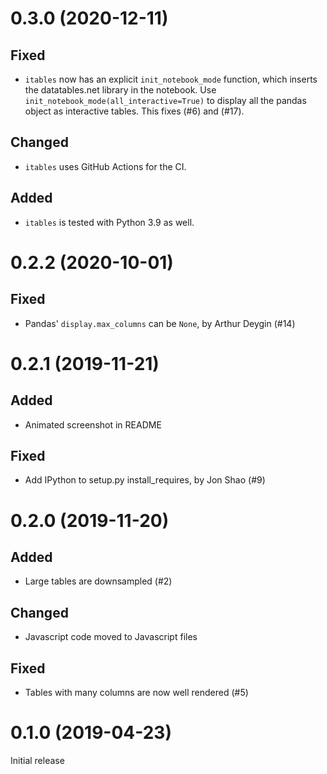 0.3.0 (2020-12-11)
==================

Fixed
-----
- `itables` now has an explicit `init_notebook_mode` function, which inserts the datatables.net library in the notebook. Use `init_notebook_mode(all_interactive=True)` to display all the pandas object as interactive tables. This fixes (#6) and (#17).

Changed
-------
- `itables` uses GitHub Actions for the CI.

Added
-----
- `itables` is tested with Python 3.9 as well.


0.2.2 (2020-10-01)
==================

Fixed
-----
- Pandas' `display.max_columns` can be `None`, by Arthur Deygin (#14)


0.2.1 (2019-11-21)
==================

Added
-----
- Animated screenshot in README

Fixed
-----
- Add IPython to setup.py install_requires, by Jon Shao (#9)


0.2.0 (2019-11-20)
==================

Added
-----
- Large tables are downsampled (#2)

Changed
-------
- Javascript code moved to Javascript files

Fixed
-----
- Tables with many columns are now well rendered (#5)


0.1.0 (2019-04-23)
==================

Initial release
